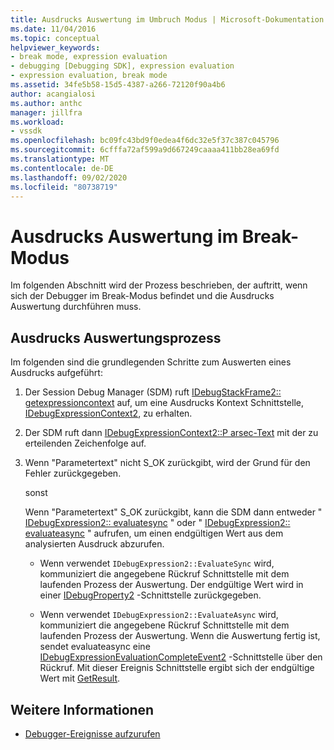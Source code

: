 ```yaml
---
title: Ausdrucks Auswertung im Umbruch Modus | Microsoft-Dokumentation
ms.date: 11/04/2016
ms.topic: conceptual
helpviewer_keywords:
- break mode, expression evaluation
- debugging [Debugging SDK], expression evaluation
- expression evaluation, break mode
ms.assetid: 34fe5b58-15d5-4387-a266-72120f90a4b6
author: acangialosi
ms.author: anthc
manager: jillfra
ms.workload:
- vssdk
ms.openlocfilehash: bc09fc43bd9f0edea4f6dc32e5f37c387c045796
ms.sourcegitcommit: 6cfffa72af599a9d667249caaaa411bb28ea69fd
ms.translationtype: MT
ms.contentlocale: de-DE
ms.lasthandoff: 09/02/2020
ms.locfileid: "80738719"
---
```

# <a name="expression-evaluation-in-break-mode"></a>Ausdrucks Auswertung im Break-Modus
Im folgenden Abschnitt wird der Prozess beschrieben, der auftritt, wenn sich der Debugger im Break-Modus befindet und die Ausdrucks Auswertung durchführen muss.

## <a name="expression-evaluation-process"></a>Ausdrucks Auswertungsprozess
 Im folgenden sind die grundlegenden Schritte zum Auswerten eines Ausdrucks aufgeführt:

1. Der Session Debug Manager (SDM) ruft [IDebugStackFrame2:: getexpressioncontext](../../extensibility/debugger/reference/idebugstackframe2-getexpressioncontext.md) auf, um eine Ausdrucks Kontext Schnittstelle, [IDebugExpressionContext2](../../extensibility/debugger/reference/idebugexpressioncontext2.md), zu erhalten.

2. Der SDM ruft dann [IDebugExpressionContext2::P arsec-Text](../../extensibility/debugger/reference/idebugexpressioncontext2-parsetext.md) mit der zu erteilenden Zeichenfolge auf.

3. Wenn "Parametertext" nicht S_OK zurückgibt, wird der Grund für den Fehler zurückgegeben.

     sonst

     Wenn "Parametertext" S_OK zurückgibt, kann die SDM dann entweder " [IDebugExpression2:: evaluatesync](../../extensibility/debugger/reference/idebugexpression2-evaluatesync.md) " oder " [IDebugExpression2:: evaluateasync](../../extensibility/debugger/reference/idebugexpression2-evaluateasync.md) " aufrufen, um einen endgültigen Wert aus dem analysierten Ausdruck abzurufen.

    - Wenn verwendet `IDebugExpression2::EvaluateSync` wird, kommuniziert die angegebene Rückruf Schnittstelle mit dem laufenden Prozess der Auswertung. Der endgültige Wert wird in einer [IDebugProperty2](../../extensibility/debugger/reference/idebugproperty2.md) -Schnittstelle zurückgegeben.

    - Wenn verwendet `IDebugExpression2::EvaluateAsync` wird, kommuniziert die angegebene Rückruf Schnittstelle mit dem laufenden Prozess der Auswertung. Wenn die Auswertung fertig ist, sendet evaluateasync eine [IDebugExpressionEvaluationCompleteEvent2](../../extensibility/debugger/reference/idebugexpressionevaluationcompleteevent2.md) -Schnittstelle über den Rückruf. Mit dieser Ereignis Schnittstelle ergibt sich der endgültige Wert mit [GetResult](../../extensibility/debugger/reference/idebugexpressionevaluationcompleteevent2-getresult.md).

## <a name="see-also"></a>Weitere Informationen
- [Debugger-Ereignisse aufzurufen](../../extensibility/debugger/calling-debugger-events.md)
